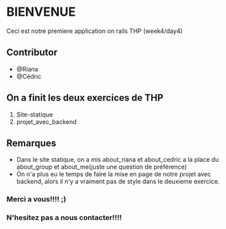 # BIENVENUE
Ceci est notre premiere application on rails THP (week4/day4)

## Contributor
 - @Riana  
 - @Cédric

## On a finit les deux exercices de THP
 1. Site-statique 
 2. projet_avec_backend 

## Remarques
 - Dans le site statique, on a mis about_riana et about_cedric a la place du about_group et about_me(juste une question de préférence)
 - On n'a plus eu le temps de faire la mise en page de notre projet avec backend, alors il n'y a vraiment pas de style dans le deuxieme exercice.
 
 ### Merci a vous!!!! ;)
 ### N'hesitez pas a nous contacter!!!! 


